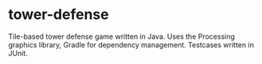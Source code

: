 # tower-defense
Tile-based tower defense game written in Java. Uses the Processing graphics library, Gradle for dependency management. Testcases written in JUnit.
